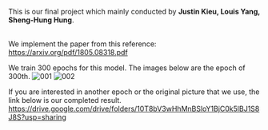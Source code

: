 
This is our final project which mainly conducted by ****Justin Kieu, Louis Yang, Sheng-Hung Hung****.  <br> </br>

We implement the paper from this reference: https://arxiv.org/pdf/1805.08318.pdf

We train 300 epochs for this model. The images below are the epoch of 300th.
![001](https://user-images.githubusercontent.com/18066827/185768869-9953cb8a-99cf-4e33-8c1b-ff7b97bcb3e9.png)
![002](https://user-images.githubusercontent.com/18066827/185768873-2b4dcb9e-6d64-4f42-a7dd-42ed8ef7bc19.png)

If you are interested in another epoch or the original picture that we use, the link below is our completed result.
https://drive.google.com/drive/folders/10T8bV3wHhMnBSloY1BjC0k5lBJ1S8J8S?usp=sharing
